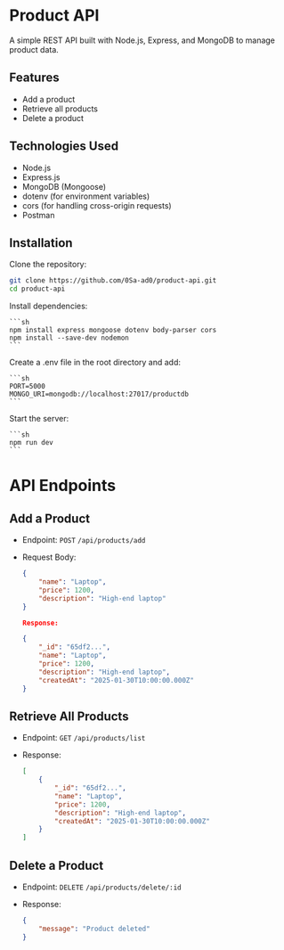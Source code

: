 # Product API

A simple REST API built with Node.js, Express, and MongoDB to manage product data.

## Features

- Add a product
- Retrieve all products
- Delete a product

## Technologies Used

- Node.js
- Express.js
- MongoDB (Mongoose)
- dotenv (for environment variables)
- cors (for handling cross-origin requests)
- Postman

## Installation

Clone the repository:

   ```sh
   git clone https://github.com/0Sa-ad0/product-api.git
   cd product-api
   ```

Install dependencies:

    ```sh
    npm install express mongoose dotenv body-parser cors
    npm install --save-dev nodemon
    ```

Create a .env file in the root directory and add:

    ```sh
    PORT=5000
    MONGO_URI=mongodb://localhost:27017/productdb
    ```

Start the server:

    ```sh
    npm run dev
    ```

# API Endpoints

## Add a Product

- Endpoint: `POST` `/api/products/add`
- Request Body:

    ```json
    {
        "name": "Laptop",
        "price": 1200,
        "description": "High-end laptop"
    }

    Response:

    {
        "_id": "65df2...",
        "name": "Laptop",
        "price": 1200,
        "description": "High-end laptop",
        "createdAt": "2025-01-30T10:00:00.000Z"
    }
    ```

## Retrieve All Products

- Endpoint: `GET` `/api/products/list`
- Response:

    ```json
    [
        {
            "_id": "65df2...",
            "name": "Laptop",
            "price": 1200,
            "description": "High-end laptop",
            "createdAt": "2025-01-30T10:00:00.000Z"
        }
    ]
    ```

## Delete a Product

- Endpoint: `DELETE` `/api/products/delete/:id`
- Response:

    ```json
    {
        "message": "Product deleted"
    }
    ```
